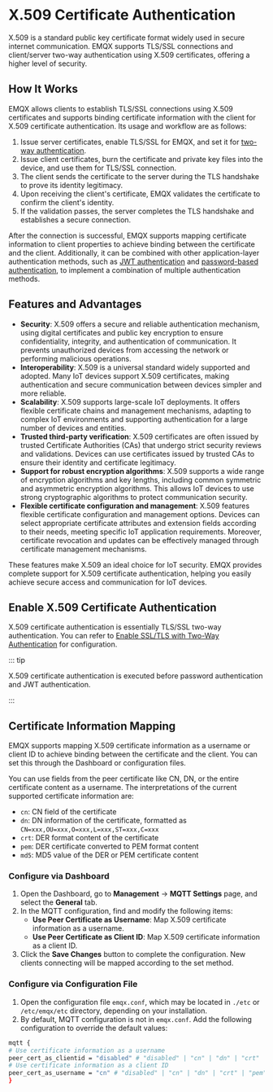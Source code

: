 # X.509 Certificate Authentication

X.509 is a standard public key certificate format widely used in secure internet communication. EMQX supports TLS/SSL connections and client/server two-way authentication using X.509 certificates, offering a higher level of security.

## How It Works

EMQX allows clients to establish TLS/SSL connections using X.509 certificates and supports binding certificate information with the client for X.509 certificate authentication. Its usage and workflow are as follows:

1. Issue server certificates, enable TLS/SSL for EMQX, and set it for [two-way authentication](../../network/emqx-mqtt-tls.md#enable-ssl-tls-with-two-way-authentication).
2. Issue client certificates, burn the certificate and private key files into the device, and use them for TLS/SSL connection.
3. The client sends the certificate to the server during the TLS handshake to prove its identity legitimacy.
4. Upon receiving the client's certificate, EMQX validates the certificate to confirm the client's identity.
5. If the validation passes, the server completes the TLS handshake and establishes a secure connection.

After the connection is successful, EMQX supports mapping certificate information to client properties to achieve binding between the certificate and the client. Additionally, it can be combined with other application-layer authentication methods, such as [JWT authentication](./jwt.md) and [password-based authentication](./pwoverview.md), to implement a combination of multiple authentication methods.

## Features and Advantages

- **Security**: X.509 offers a secure and reliable authentication mechanism, using digital certificates and public key encryption to ensure confidentiality, integrity, and authentication of communication. It prevents unauthorized devices from accessing the network or performing malicious operations.
- **Interoperability**: X.509 is a universal standard widely supported and adopted. Many IoT devices support X.509 certificates, making authentication and secure communication between devices simpler and more reliable.
- **Scalability**: X.509 supports large-scale IoT deployments. It offers flexible certificate chains and management mechanisms, adapting to complex IoT environments and supporting authentication for a large number of devices and entities.
- **Trusted third-party verification**: X.509 certificates are often issued by trusted Certificate Authorities (CAs) that undergo strict security reviews and validations. Devices can use certificates issued by trusted CAs to ensure their identity and certificate legitimacy.
- **Support for robust encryption algorithms**: X.509 supports a wide range of encryption algorithms and key lengths, including common symmetric and asymmetric encryption algorithms. This allows IoT devices to use strong cryptographic algorithms to protect communication security.
- **Flexible certificate configuration and management**: X.509 features flexible certificate configuration and management options. Devices can select appropriate certificate attributes and extension fields according to their needs, meeting specific IoT application requirements. Moreover, certificate revocation and updates can be effectively managed through certificate management mechanisms.

These features make X.509 an ideal choice for IoT security. EMQX provides complete support for X.509 certificate authentication, helping you easily achieve secure access and communication for IoT devices.

## Enable X.509 Certificate Authentication

X.509 certificate authentication is essentially TLS/SSL two-way authentication. You can refer to [Enable SSL/TLS with Two-Way Authentication](../../network/emqx-mqtt-tls.md#enable-ssl-tls-with-two-way-authentication) for configuration.

::: tip

X.509 certificate authentication is executed before password authentication and JWT authentication.

:::

## Certificate Information Mapping

EMQX supports mapping X.509 certificate information as a username or client ID to achieve binding between the certificate and the client. You can set this through the Dashboard or configuration files.

You can use fields from the peer certificate like CN, DN, or the entire certificate content as a username. The interpretations of the current supported certificate information are:

- `cn`: CN field of the certificate
- `dn`: DN information of the certificate, formatted as `CN=xxx,OU=xxx,O=xxx,L=xxx,ST=xxx,C=xxx`
- `crt`: DER format content of the certificate
- `pem`: DER certificate converted to PEM format content
- `md5`: MD5 value of the DER or PEM certificate content

### Configure via Dashboard

1. Open the Dashboard, go to **Management** -> **MQTT Settings** page, and select the **General** tab.
2. In the MQTT configuration, find and modify the following items:
   - **Use Peer Certificate as Username**: Map X.509 certificate information as a username.
   - **Use Peer Certificate as Client ID**: Map X.509 certificate information as a client ID.
3. Click the **Save Changes** button to complete the configuration. New clients connecting will be mapped according to the set method.

### Configure via Configuration File

1. Open the configuration file `emqx.conf`, which may be located in `./etc` or `/etc/emqx/etc` directory, depending on your installation.
2. By default, MQTT configuration is not in `emqx.conf`. Add the following configuration to override the default values:

```bash
mqtt {
# Use certificate information as a username
peer_cert_as_clientid = "disabled" # "disabled" | "cn" | "dn" | "crt" | "pem" | "md5"
# Use certificate information as a client ID
peer_cert_as_username = "cn" # "disabled" | "cn" | "dn" | "crt" | "pem" | "md5"
}
```

